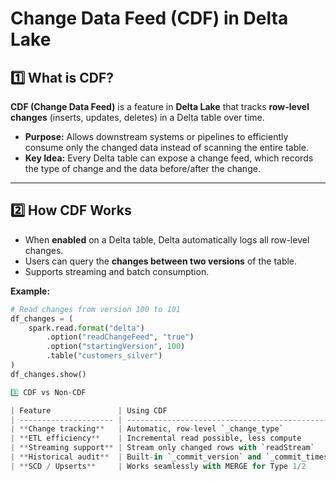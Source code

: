 # Change Data Feed (CDF) in Delta Lake

## 1️⃣ What is CDF?

**CDF (Change Data Feed)** is a feature in **Delta Lake** that tracks **row-level changes** (inserts, updates, deletes) in a Delta table over time.  

- **Purpose:** Allows downstream systems or pipelines to efficiently consume only the changed data instead of scanning the entire table.
- **Key Idea:** Every Delta table can expose a change feed, which records the type of change and the data before/after the change.

---

## 2️⃣ How CDF Works

- When **enabled** on a Delta table, Delta automatically logs all row-level changes.
- Users can query the **changes between two versions** of the table.
- Supports streaming and batch consumption.

**Example:**  
```python
# Read changes from version 100 to 101
df_changes = (
    spark.read.format("delta")
        .option("readChangeFeed", "true")
        .option("startingVersion", 100)
        .table("customers_silver")
)
df_changes.show()

3️⃣ CDF vs Non-CDF

| Feature               | Using CDF                                          | Without CDF                                     |
| --------------------- | -------------------------------------------------- | ----------------------------------------------- |
| **Change tracking**   | Automatic, row-level `_change_type`                | Manual, need full table scan or custom logic    |
| **ETL efficiency**    | Incremental read possible, less compute            | Must read entire table, more I/O and cost       |
| **Streaming support** | Stream only changed rows with `readStream`         | Stream entire table or implement custom CDC     |
| **Historical audit**  | Built-in `_commit_version` and `_commit_timestamp` | Requires snapshots or external logging          |
| **SCD / Upserts**     | Works seamlessly with MERGE for Type 1/2           | Need additional logic to deduplicate and upsert |

